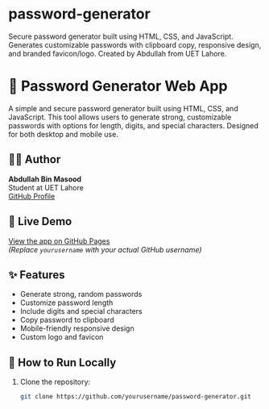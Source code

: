 # password-generator
Secure password generator built using HTML, CSS, and JavaScript. Generates customizable passwords with clipboard copy, responsive design, and branded favicon/logo. Created by Abdullah from UET Lahore.
# 🔐 Password Generator Web App

A simple and secure password generator built using HTML, CSS, and JavaScript. This tool allows users to generate strong, customizable passwords with options for length, digits, and special characters. Designed for both desktop and mobile use.

## 👨‍💻 Author

**Abdullah Bin Masood**  
Student at UET Lahore  
[GitHub Profile](https://github.com/Abdullah7020)

## 🔗 Live Demo
[View the app on GitHub Pages](https://Abdullah7020.github.io/password-generator/)  
*(Replace `yourusername` with your actual GitHub username)*

## ✨ Features
- Generate strong, random passwords
- Customize password length
- Include digits and special characters
- Copy password to clipboard
- Mobile-friendly responsive design
- Custom logo and favicon

## 🚀 How to Run Locally

1. Clone the repository:
   ```bash
   git clone https://github.com/yourusername/password-generator.git
